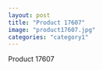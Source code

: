 ```yaml
---
layout: post
title: "Product 17607"
image: "product17607.jpg"
categories: "category1"
---
```

Product 17607
